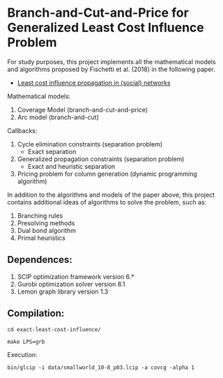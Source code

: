 # Branch-and-Cut-and-Price for Generalized Least Cost Influence Problem
For study purposes, this project implements all the mathematical models and algorithms proposed by Fischetti et al. (2018) in the following paper.

- [Least cost influence propagation in (social) networks](https://link.springer.com/article/10.1007/s10107-018-1288-y)

Mathematical models:
1. Coverage Model (branch-and-cut-and-price)
2. Arc model (branch-and-cut)

Callbacks:
1. Cycle elimination constraints (separation problem)
    - Exact separation
2. Generalized propagation constraints (separation problem)
    - Exact and heuristic separation
3. Pricing problem for column generation (dynamic programming algorithm)

In addition to the algorithms and models of the paper above, this project contains additional ideas of algorithms to solve the problem, such as:
1. Branching rules
2. Presolving methods
3. Dual bond algorithm
4. Primal heuristics

## Dependences:
1. SCIP optimization framework version 6.*
2. Gurobi optimization solver version 8.1
3. Lemon graph library version 1.3

## Compilation:

`cd exact-least-cost-influence/`

`make LPS=grb`

Execution:

`bin/glcip -i data/smallworld_10-8_p03.lcip -a covcg -alpha 1`
